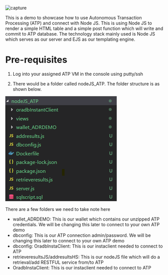 ![capture](https://user-images.githubusercontent.com/15122358/44667149-93e07f80-aa4c-11e8-885e-4560f7edcbee.PNG)


This is a demo to showcase how to use Autonomous Transaction Processing (ATP) and connect with Node JS. This is using Node JS to render a simple HTML table and a simple post function which will write and commit to ATP database. The technology stack mainly used is Node JS which serves as our server and EJS as our templating engine. 

# Pre-requisites #
1) Log into your assigned ATP VM in the console using putty/ssh

2) There would be a folder called nodeJS_ATP. The folder structure is as shown below. 

![capture](https://github.com/leeadh/NodeJS-with-ATP/blob/master/overview.png)

There are a few folders we need to take note here

* wallet_ADRDEMO: This is our wallet which contains our unzipped ATP credentials. We will be changing this later to connect to your own ATP demo
* dbconfig: This is our ATP connection admin/password. We will be changing this later to connect to your own ATP demo
* dbconfig: OradbInstaClient: This is our instaclient needed to connect to ATP
* retrieveresultsJS/addresultsHS: This is our nodeJS file which will do a retrieval/add RESTFUL service from/to ATP
* OradbInstaClient: This is our instaclient needed to connect to ATP

 




